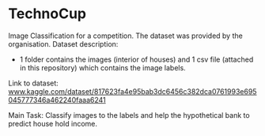 # TechnoCup
Image Classification for a competition.
The dataset was provided by the organisation.
Dataset description:
  - 1 folder contains the images (interior of houses) and 1 csv file (attached in this repository) which contains the image labels.
  
Link to dataset: www.kaggle.com/dataset/817623fa4e95bab3dc6456c382dca0761993e695045777346a462240faaa6241

Main Task: Classify images to the labels and help the hypothetical bank to predict house hold income.
